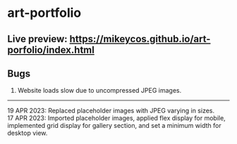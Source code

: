 # art-portfolio
Live preview: <https://mikeycos.github.io/art-porfolio/index.html>
---
## Bugs
1. Website loads slow due to uncompressed JPEG images.  
---
19 APR 2023: Replaced placeholder images with JPEG varying in sizes.  
17 APR 2023: Imported placeholder images, applied flex display for mobile, implemented grid display for gallery section, and set a minimum width for desktop view.  